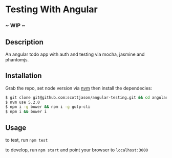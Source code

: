 # Testing With Angular

### ~ WIP ~

## Description
An angular todo app with auth and testing via mocha, jasmine and phantomjs.


## Installation

Grab the repo, set node version via [nvm](https://github.com/creationix/nvm) then install the dependecies:

```sh
$ git clone git@github.com:scottjason/angular-testing.git && cd angular-testing
$ nvm use 5.2.0
$ npm i -g bower && npm i -g gulp-cli
$ npm i && bower i
```

## Usage

to test, run `npm test`

to develop, run `npm start` and point your browser to `localhost:3000`